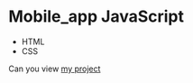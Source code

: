 # Mobile_app JavaScript
- HTML
- CSS

Can you view [my project](https://elisabetta-li.github.io/mobile_app/)

